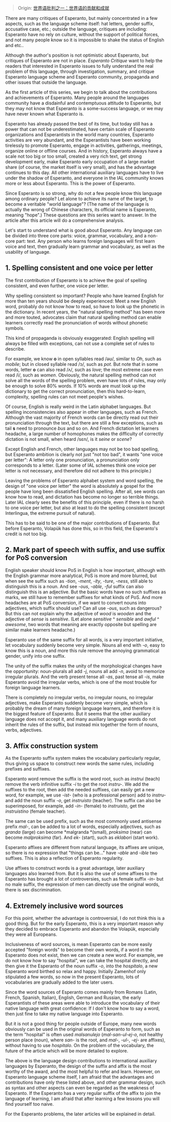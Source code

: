 > Origin: [世界语批判之一：世界语的贡献和成就](https://zhuanlan.zhihu.com/p/21821503)

There are many critiques of Esperanto, but mainly concentrated in a few aspects, such as the language scheme itself: hat letters, gender suffix, accusative case, etc.; outside the language, critiques are including: Esperanto have no rely on culture, without the support of political forces, and not many people know so it is impossible to shake the status of English and etc..

Although the author's position is not optimistic about Esperanto, but critiques of Esperanto are not in place. *Esperanto Critique* want to help the readers that interested in Esperanto issues to fully understand the real problem of this language, through investigation, summary, and critique Esperanto language scheme and Esperanto community, propaganda and other issues that outside the language.

As the first article of this series, we begin to talk about the contributions and achievements of Esperanto. Many people around the languages community have a disdainful and contemptuous attitude to Esperanto, but they may not know that Esperanto is a some-success language, or we may have never known what Esperanto is.

Esperanto has already passed the best of its time, but today still has a power that can not be underestimated, have certain scale of Esperanto organizations and Esperantists in the world many countries, Esperanto activities are very abundant, and the Esperantists have been working tirelessly to promote Esperanto, engage in activities, gatherings, meetings, organize online or offline courses. And in history, Esperanto always have a scale not too big or too small, created a very rich text, get strong development early, make Esperanto early occupation of a large market share (of course, the market itself is very small), and has the advantage continues to this day. All other international auxiliary languages have to live under the shadow of Esperanto, and everyone in the IAL community knows more or less about Esperanto. This is the power of Esperanto.

Since Esperanto is so strong, why do not a few people know this language among ordinary people? Let alone to achieve its name of the target, to become a veritable "world language"? (The name of the language is actually the wrong of Chinese characters, its official name is Esperanto, meaning "hope".) These questions are this series want to answer. In the article after this article will do a comprehensive analysis.

Let's start to understand what is good about Esperanto. Any language can be divided into three core parts: voice, grammar, vocabulary, and a non-core part: text. Any person who learns foreign languages will first learn voice and text, then gradually learn grammar and vocabulary, as well as the usability of language.

## 1. Spelling consistent and one voice per letter

The first contribution of Esperanto is to achieve the goal of spelling consistent, and even further, one voice per letter. 

Why spelling consistent so important? People who have learned English for more than ten years should be deeply experienced: Meet a new English word, probably do not know how to read, so have to look up the phonetic in the dictionary. In recent years, the "natural spelling method" has been more and more touted, advocates claim that natural spelling method can enable learners correctly read the pronunciation of words without phonetic symbols. 

This kind of propaganda is obviously exaggerated: English spelling will always be filled with exceptions, can not use a complete set of rules to describe.

For example, we know **o** in open syllables read /əʊ/, similar to *Oh*, such as *mobile*; but in closed syllable read /ɔ/, such as *pot*. But note that in some words, letter **o** can also read /ʌ/, such as *love*; the most extreme case even read /i/, such as *women*. Obviously, the natural spelling method can not solve all the words of the spelling problem, even have lots of rules, may only be enough to solve 80% words. If 10% words are must look up the dictionary to get the correct pronunciation, then this hard-to-learn, complexity, spelling rules can not meet people's wishes.

Of course, English is really weird in the Latin alphabet languages. But spelling inconsistencies also appear in other languages, such as French. Although the vast majority of French words can be directly read out their pronunciation through the text, but there are still a few exceptions, such as tail **s** need to pronounce *bus* and so on. And French dictation let learners headache, a large number of homophones makes the difficulty of correctly dictation is not small, when heard /sɛn/, is it *seine* or *scene*?

Except English and French, other languages may not be too bad spelling, but Esperanto ambition is clearly not just "not too bad", it wants "one voice per letter": A letter only one pronunciation, a pronunciation only corresponds to a letter. (Later some of IAL schemes think one voice per letter is not necessary, and therefore did not adhere to this principle.)

Leaving the problems of Esperanto alphabet system and word spelling, the design of "one voice per letter" the word is absolutely a gospel for the people have long been dissatisfied English spelling. After all, see words can know how to read, and dictation has become no longer so terrible things. Later IAL clearly sees the benefits of this principle, even if there is no harsh to one voice per letter, but also at least to do the spelling consistent (except Interlingua, the extreme pursuit of natural).

This has to be said to be one of the major contributions of Esperanto. But before Esperanto, Volapük has done this, so in this field, the Esperanto's credit is not too big.

## 2. Mark part of speech with suffix, and use suffix for PoS conversion

English speaker should know PoS in English is how important, although with the English grammar more analytical, PoS is more and more blurred, but when see the suffix such as *-tion*, *-ment*, *-ity*, *-ture*, *-ness*, still able to distinguish this is a noun. And see *-ous*, *-able*, *-ful* suffix can also distinguish this is an adjective. But the basic words have no such suffixes as marks, we still have to remember suffixes for what kinds of PoS. And more headaches are at PoS conversion, if we want to convert nouns into adjectives, which suffix should use? Can all use *-ous*, such as dangerous? But this can not explain why the adjective of *wood* is *wooden* and the adjective of *sense* is *sensitive*. (Let alone *sensitive* ^ *sensible* and *awful* ^ *awesome*, two words that meaning are exactly opposite but spelling are similar make learners headache.)

Esperanto use of the same suffix for all words, is a very important initiative, let vocabulary suddenly become very simple. Nouns all end with *-o*, easy to know this is a noun, and more this rule remove the annoying grammatical gender, unify into one suffix.

The unity of the suffix makes the unity of the morphological changes have the opportunity: noun-plurals all add *-j*, nouns all add *-n*, avoid to memorize irregular plurals. And the verb present tense all *-as*, past tense all *-is*, make Esperanto avoid the irregular verbs, which is one of the most trouble for foreign language learners.

There is completely no irregular verbs, no irregular nouns, no irregular adjectives, make Esperanto suddenly become very simple, which is probably the dream of many foreign language learners, and therefore it is the biggest feature of Esperanto. But it seems that the other auxiliary language does not accept it, and many auxiliary language words do not inherit the rules of the suffix, but instead mix together the form of nouns, verbs, adjectives.

## 3. Affix construction system

As the Esperanto suffix system makes the vocabulary particularly regular, thus giving us space to construct new words the same rules, including prefixes and suffixes.

Esperanto word remove the suffix is the word root, such as *instrui* (teach) remove the verb infinitive suffix *-i*  to get the root *instru-*. We add the suffixes to the root, then add the needed suffixes, can easily get a new word, for example, we use *-ist-* (who is a professional person) add to *instru-* and add the noun suffix *-o*, get *instruisto* (teacher). The suffix can also be superimposed, for example, add *-in-* (female) to *instruisto*, get the *instruistino* (female teacher).

The same can be used prefix, such as the most commonly used antisense prefix *mal-*, can be added to a lot of words, especially adjectives, such as *granda* (large) can become *malgranda *(small), *proksima* (near) can become *malproksima* (far). And *ek-* (start), such as *eklabori* (start work).

Esperanto affixes are different from natural language, its affixes are unique, so there is no expression that "things can be..." have *-able* and *-ible* two suffixes. This is also a reflection of Esperanto regularity.

Use affixes to construct words is a great advantage, later auxiliary languages also learned from. But it is also the use of some affixes to the Esperanto has brought a lot of controversies, such as female suffix *-in-* but no male suffix, the expression of men can directly use the original words, there is sex discrimination.

## 4. Extremely inclusive word sources

For this point, whether the advantage is controversial, I do not think this is a good thing. But for the early Esperanto, this is a very important reason why they decided to embrace Esperanto and abandon the Volapük, especially they were all Europeans.

Inclusiveness of word sources, is mean Esperanto can be more easily accepted "foreign words" to become their own words, if a word in the Esperanto does not exist, then we can create a new word. For example, we do not know how to say "hospital", we can take the hospital directly, and then give it the Esperanto of the noun suffix *-o*, into the *hospitalo*, a new Esperanto word birthed so relax and happy. Initially Zamenhof only stipulated a few words, so now in the present Esperanto, lots of vocabularies are gradually added to the later users.

Since the word sources of Esperanto comes mainly from Romans (Latin, French, Spanish, Italian), English, German and Russian, the early Esperantists of these areas were able to introduce the vocabulary of their native language with great confidence: If I don't know how to say a word, then just fine to take my native language into Esperanto.

But it is not a good thing for people outside of Europe, many new words obviously can be used in the original words of Esperanto to form, such as the term "hospital" is often used *malsanulejo* (*mal-san-ul-ej-o*, not healthy person place (noun), where *san-* is the root, and *mal-*, *-ul-*, *-ej-* are affixes), without having to use *hospitalo*. On the problem of the vocabulary, the future of the article which will be more detailed to explore.

The above is the language design contributions to international auxiliary languages by Esperanto, the design of the suffix and affix is the most worthy of the award, and the most helpful to refer and learn. However, on Esperanto language scheme itself, I am afraid that the advantages and contributions have only these listed above, and other grammar design, such as syntax and other aspects can even be regarded as the weakness of Esperanto. If the Esperanto has a very regular suffix of the affix to join the language of learning, I am afraid that after learning a few lessons you will find yourself too naive.

For the Esperanto problems, the later articles will be explained in detail.
